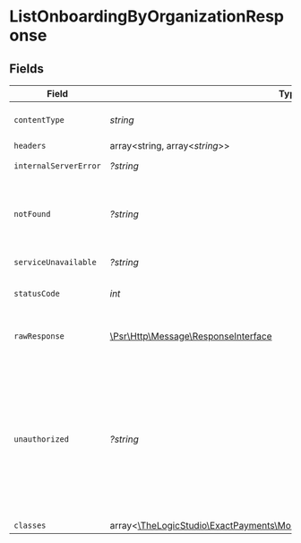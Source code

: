 # ListOnboardingByOrganizationResponse


## Fields

| Field                                                                                                                                                                                                     | Type                                                                                                                                                                                                      | Required                                                                                                                                                                                                  | Description                                                                                                                                                                                               |
| --------------------------------------------------------------------------------------------------------------------------------------------------------------------------------------------------------- | --------------------------------------------------------------------------------------------------------------------------------------------------------------------------------------------------------- | --------------------------------------------------------------------------------------------------------------------------------------------------------------------------------------------------------- | --------------------------------------------------------------------------------------------------------------------------------------------------------------------------------------------------------- |
| `contentType`                                                                                                                                                                                             | *string*                                                                                                                                                                                                  | :heavy_check_mark:                                                                                                                                                                                        | HTTP response content type for this operation                                                                                                                                                             |
| `headers`                                                                                                                                                                                                 | array<string, array<*string*>>                                                                                                                                                                            | :heavy_minus_sign:                                                                                                                                                                                        | N/A                                                                                                                                                                                                       |
| `internalServerError`                                                                                                                                                                                     | *?string*                                                                                                                                                                                                 | :heavy_minus_sign:                                                                                                                                                                                        | **Internal Server Error**<br/>                                                                                                                                                                            |
| `notFound`                                                                                                                                                                                                | *?string*                                                                                                                                                                                                 | :heavy_minus_sign:                                                                                                                                                                                        | **Not Found**\<br/>\<br/>When you'll get `404 Not Found` response:<br/>- The Organization doesn't exist.<br/>                                                                                             |
| `serviceUnavailable`                                                                                                                                                                                      | *?string*                                                                                                                                                                                                 | :heavy_minus_sign:                                                                                                                                                                                        | **Service Unavailable**<br/>                                                                                                                                                                              |
| `statusCode`                                                                                                                                                                                              | *int*                                                                                                                                                                                                     | :heavy_check_mark:                                                                                                                                                                                        | HTTP response status code for this operation                                                                                                                                                              |
| `rawResponse`                                                                                                                                                                                             | [\Psr\Http\Message\ResponseInterface](https://www.php-fig.org/psr/psr-7/#33-psrhttpmessageresponseinterface)                                                                                              | :heavy_minus_sign:                                                                                                                                                                                        | Raw HTTP response; suitable for custom response parsing                                                                                                                                                   |
| `unauthorized`                                                                                                                                                                                            | *?string*                                                                                                                                                                                                 | :heavy_minus_sign:                                                                                                                                                                                        | **Unauthorized**\<br/>\<br/>When you'll get `401 Unauthorized` response:<br/>- The User or Application Token is invalid.<br/>- The User or Application Token Or Application doesn't have permission to view Onboardings.<br/> |
| `classes`                                                                                                                                                                                                 | array<[\TheLogicStudio\ExactPayments\Models\Shared\OnboardingWithoutPrincipal](../../models/shared/OnboardingWithoutPrincipal.md)>                                                                        | :heavy_minus_sign:                                                                                                                                                                                        | **OK**                                                                                                                                                                                                    |